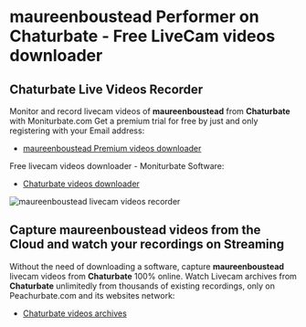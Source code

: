 # maureenboustead Performer on Chaturbate - Free LiveCam videos downloader

## Chaturbate Live Videos Recorder

Monitor and record livecam videos of **maureenboustead** from **Chaturbate** with Moniturbate.com
Get a premium trial for free by just and only registering with your Email address:
* [maureenboustead Premium videos downloader](https://moniturbate.com/request-demo-licence-key.html)

Free livecam videos downloader - Moniturbate Software:
* [Chaturbate videos downloader](https://moniturbate.com/moniturbate-download-software.html)

![maureenboustead livecam videos recorder](https://peachurnet.com/templates/moniturbate-software.png)


## Capture maureenboustead videos from the Cloud and watch your recordings on Streaming

Without the need of downloading a software, capture **maureenboustead** livecam videos from **Chaturbate** 100% online.
Watch Livecam archives from **Chaturbate** unlimitedly from thousands of existing recordings, only on Peachurbate.com and its websites network:
* [Chaturbate videos archives](https://peachurnet.com/)